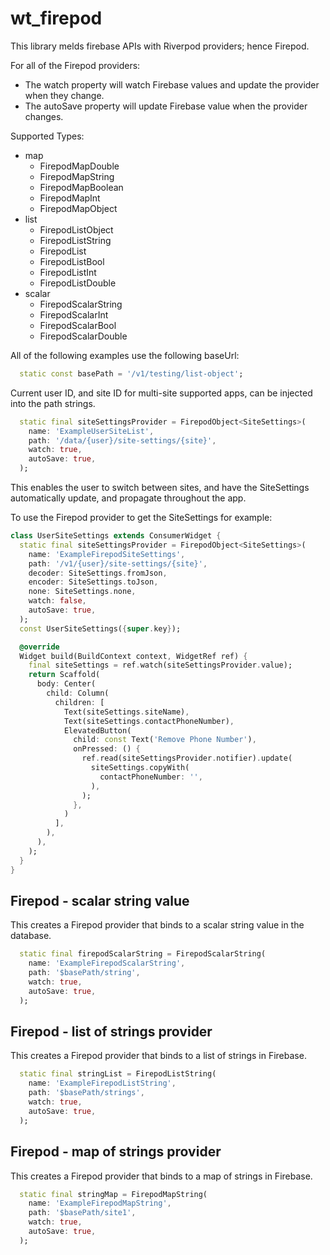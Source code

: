 # wt_firepod

This library melds firebase APIs with Riverpod providers; hence Firepod.

For all of the Firepod providers:
- The watch property will watch Firebase values and update the provider when they change.
- The autoSave property will update Firebase value when the provider changes.

Supported Types:

- map
  - FirepodMapDouble
  - FirepodMapString
  - FirepodMapBoolean
  - FirepodMapInt
  - FirepodMapObject<T>
- list
  - FirepodListObject<T>
  - FirepodListString
  - FirepodList<M>
  - FirepodListBool
  - FirepodListInt
  - FirepodListDouble
- scalar 
  - FirepodScalarString
  - FirepodScalarInt
  - FirepodScalarBool
  - FirepodScalarDouble

All of the following examples use the following baseUrl:
```dart
  static const basePath = '/v1/testing/list-object';
```

Current user ID, and site ID for multi-site supported apps, can be injected into the path strings.
```dart
  static final siteSettingsProvider = FirepodObject<SiteSettings>(
    name: 'ExampleUserSiteList',
    path: '/data/{user}/site-settings/{site}',
    watch: true,
    autoSave: true,
  );
```

This enables the user to switch between sites, and have the SiteSettings automatically update, 
and propagate throughout the app.

To use the Firepod provider to get the SiteSettings for example:
```dart
class UserSiteSettings extends ConsumerWidget {
  static final siteSettingsProvider = FirepodObject<SiteSettings>(
    name: 'ExampleFirepodSiteSettings',
    path: '/v1/{user}/site-settings/{site}',
    decoder: SiteSettings.fromJson,
    encoder: SiteSettings.toJson,
    none: SiteSettings.none,
    watch: false,
    autoSave: true,
  );
  const UserSiteSettings({super.key});

  @override
  Widget build(BuildContext context, WidgetRef ref) {
    final siteSettings = ref.watch(siteSettingsProvider.value);
    return Scaffold(
      body: Center(
        child: Column(
          children: [
            Text(siteSettings.siteName),
            Text(siteSettings.contactPhoneNumber),
            ElevatedButton(
              child: const Text('Remove Phone Number'),
              onPressed: () {
                ref.read(siteSettingsProvider.notifier).update(
                  siteSettings.copyWith(
                    contactPhoneNumber: '',
                  ),
                );
              },
            )
          ],
        ),
      ),
    );
  }
}

```

## Firepod - scalar string value

This creates a Firepod provider that binds to a scalar string value in the database.

```dart
  static final firepodScalarString = FirepodScalarString(
    name: 'ExampleFirepodScalarString',
    path: '$basePath/string',
    watch: true,
    autoSave: true,
  );
```

## Firepod - list of strings provider

This creates a Firepod provider that binds to a list of strings in Firebase.

```dart
  static final stringList = FirepodListString(
    name: 'ExampleFirepodListString',
    path: '$basePath/strings',
    watch: true,
    autoSave: true,
  );
```

## Firepod - map of strings provider

This creates a Firepod provider that binds to a map of strings in Firebase.

```dart
  static final stringMap = FirepodMapString(
    name: 'ExampleFirepodMapString',
    path: '$basePath/site1',
    watch: true,
    autoSave: true,
  );
```